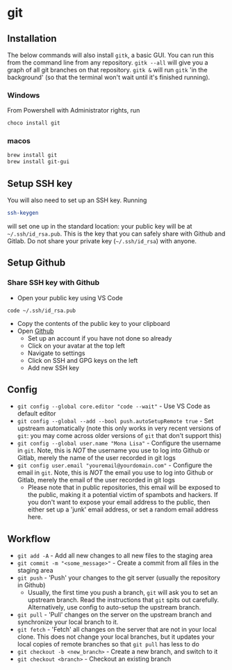 # git

## Installation

The below commands will also install `gitk`, a basic GUI. You can run this from the command line from any repository. `gitk --all` will give you a graph of all git branches on that repository. `gitk &` will run `gitk` 'in the background' (so that the terminal won't wait until it's finished running).

### Windows

From Powershell with Administrator rights, run

```bash
choco install git
```

### macos

```bash
brew install git
brew install git-gui
```

## Setup SSH key

You will also need to set up an SSH key. Running 

```bash
ssh-keygen
```

will set one up in the standard location: your public key will be at `~/.ssh/id_rsa.pub`. This is the key that you can safely share with Github and Gitlab. Do not share your private key (`~/.ssh/id_rsa`) with anyone.

## Setup Github

### Share SSH key with Github

* Open your public key using VS Code

```
code ~/.ssh/id_rsa.pub
```

* Copy the contents of the public key to your clipboard
* Open [Github](https://github.com/)
  * Set up an account if you have not done so already
  * Click on your avatar at the top left
  * Navigate to settings
  * Click on SSH and GPG keys on the left
  * Add new SSH key

## Config

* `git config --global core.editor "code --wait"` - Use VS Code as default editor
* `git config --global --add --bool push.autoSetupRemote true` - Set upstream automatically (note this only works in very recent versions of `git`: you may come across older versions of `git` that don't support this)
* `git config --global user.name "Mona Lisa"` - Configure the username in `git`. Note, this is *NOT* the username you use to log into Github or Gitlab, merely the name of the user recorded in git logs
* `git config user.email "youremail@yourdomain.com"` - Configure the email in `git`. Note, this is *NOT* the email you use to log into Github or Gitlab, merely the email of the user recorded in git logs
  * Please note that in public repositories, this email will be exposed to the public, making it a potential victim of spambots and hackers. If you don't want to expose your email address to the public, then either set up a 'junk' email address, or set a random email address here.

## Workflow

* `git add -A` - Add all new changes to all new files to the staging area
* `git commit -m "<some_message>"` - Create a commit from all files in the staging area
* `git push` - 'Push' your changes to the git server (usually the repository in Github)
  * Usually, the first time you push a branch, `git` will ask you to set an upstream branch. Read the instructions that `git` spits out carefully. Alternatively, use config to auto-setup the upstream branch.
* `git pull` - 'Pull' changes on the server on the upstream branch and synchronize your local branch to it.
* `git fetch` - 'Fetch' all changes on the server that are not in your local clone. This does not change your local branches, but it updates your local copies of remote branches so that `git pull` has less to do
* `git checkout -b <new_branch>` - Create a new branch, and switch to it
* `git checkout <branch>` - Checkout an existing branch